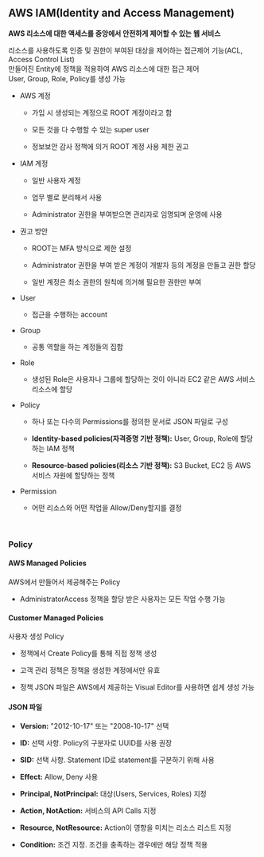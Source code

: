 ## AWS IAM(Identity and Access Management)
**AWS 리소스에 대한 액세스를 중앙에서 안전하게 제어할 수 있는 웹 서비스**

리소스를 사용하도록 인증 및 권한이 부여된 대상을 제어하는 접근제어 기능(ACL, Access Control List)  
만들어진 Entity에 정책을 적용하여 AWS 리소스에 대한 접근 제어  
User, Group, Role, Policy를 생성 가능

- AWS 계정
  - 가입 시 생성되는 계정으로 ROOT 계정이라고 함

  - 모든 것을 다 수행할 수 있는 super user

  - 정보보안 감사 정책에 의거 ROOT 계정 사용 제한 권고

- IAM 계정
  - 일반 사용자 계정

  - 업무 별로 분리해서 사용

  - Administrator 권한을 부여받으면 관리자로 임명되며 운영에 사용

- 권고 방안
  - ROOT는 MFA 방식으로 제한 설정

  - Administrator 권한을 부여 받은 계정이 개발자 등의 계정을 만들고 권한 할당

  - 일반 계정은 최소 권한의 원칙에 의거해 필요한 권한만 부여

- User
  - 접근을 수행하는 account

- Group
  - 공통 역할을 하는 계정들의 집합

- Role
  - 생성된 Role은 사용자나 그룹에 할당하는 것이 아니라 EC2 같은 AWS 서비스 리소스에 할당

- Policy
  - 하나 또는 다수의 Permissions를 정의한 문서로 JSON 파일로 구성

  - **Identity-based policies(자격증명 기반 정책):** User, Group, Role에 할당하는 IAM 정책

  - **Resource-based policies(리소스 기반 정책):** S3 Bucket, EC2 등 AWS 서비스 자원에 할당하는 정책

- Permission
  - 어떤 리소스와 어떤 작업을 Allow/Deny할지를 결정

<br/>

### Policy
#### AWS Managed Policies
AWS에서 만들어서 제공해주는 Policy

- AdministratorAccess 정책을 할당 받은 사용자는 모든 작업 수행 가능

#### Customer Managed Policies
사용자 생성 Policy

- 정책에서 Create Policy를 통해 직접 정책 생성

- 고객 관리 정책은 정책을 생성한 계정에서만 유효

- 정책 JSON 파일은 AWS에서 제공하는 Visual Editor를 사용하면 쉽게 생성 가능

#### JSON 파일
- **Version:** "2012-10-17" 또는 "2008-10-17" 선택

- **ID:** 선택 사항. Policy의 구분자로 UUID를 사용 권장

- **SID:** 선택 사항. Statement ID로 statement를 구분하기 위해 사용

- **Effect:** Allow, Deny 사용

- **Principal, NotPrincipal:** 대상(Users, Services, Roles) 지정

- **Action, NotAction:** 서비스의 API Calls 지정

- **Resource, NotResource:** Action이 영향을 미치는 리소스 리스트 지정

- **Condition:** 조건 지정. 조건을 충족하는 경우에만 해당 정책 적용
